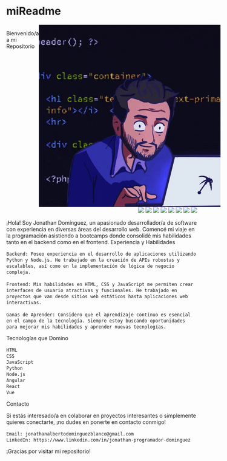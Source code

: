 # miReadme

<div style="display: flex;">
  <p>Bienvenido/a a mi Repositorio</p>
  <img src="https://github.com/JonathanADB/JonathanADB/blob/main/giphy.gif" alt="Programador" style="margin-left: auto;">
</div>




<div align="end"> 
  <img src="https://img.shields.io/badge/React-20232A?style=for-the-badge&logo=react&logoColor=61DAFB" />
  <img src="https://img.shields.io/badge/Tailwind_CSS-38B2AC?style=for-the-badge&logo=tailwind-css&logoColor=white" />
  <img src="https://img.shields.io/badge/Vite-B73BFE?style=for-the-badge&logo=vite&logoColor=FFD62E" />
  <img src="https://img.shields.io/badge/Notion-000000?style=for-the-badge&logo=notion&logoColor=white" />
  <img src="https://img.shields.io/badge/GitHub-100000?style=for-the-badge&logo=github&logoColor=white">
  <img src="https://img.shields.io/badge/Express%20js-000000?style=for-the-badge&logo=express&logoColor=white">
  <img src="https://img.shields.io/badge/Node%20js-339933?style=for-the-badge&logo=nodedotjs&logoColor=white">
  <img src="https://img.shields.io/badge/Postman-FF6C37?style=for-the-badge&logo=Postman&logoColor=white">
</div>

¡Hola! Soy Jonathan Domínguez, un apasionado desarrollador/a de software con experiencia en diversas áreas del desarrollo web. Comencé mi viaje en la programación asistiendo a bootcamps donde consolidé mis habilidades tanto en el backend como en el frontend.
Experiencia y Habilidades

    Backend: Poseo experiencia en el desarrollo de aplicaciones utilizando Python y Node.js. He trabajado en la creación de APIs robustas y escalables, así como en la implementación de lógica de negocio compleja.

    Frontend: Mis habilidades en HTML, CSS y JavaScript me permiten crear interfaces de usuario atractivas y funcionales. He trabajado en proyectos que van desde sitios web estáticos hasta aplicaciones web interactivas.

    Ganas de Aprender: Considero que el aprendizaje continuo es esencial en el campo de la tecnología. Siempre estoy buscando oportunidades para mejorar mis habilidades y aprender nuevas tecnologías.

Tecnologías que Domino

    HTML
    CSS
    JavaScript
    Python
    Node.js
    Angular
    React
    Vue

Contacto

Si estás interesado/a en colaborar en proyectos interesantes o simplemente quieres conectarte, ¡no dudes en ponerte en contacto conmigo!

    Email: jonathanalbertodominguezblanco@gmail.com
    LinkedIn: https://www.linkedin.com/in/jonathan-programador-dominguez

¡Gracias por visitar mi repositorio!
